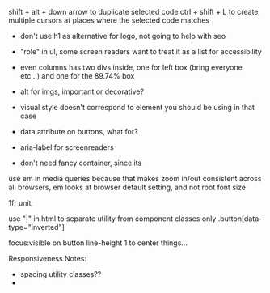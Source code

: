 shift + alt + down arrow to duplicate selected code
ctrl + shift + L to create multiple cursors at places where the selected code matches

- don't use h1 as alternative for logo, not going to help with seo
- "role" in ul, some screen readers want to treat it as a list for accessibility

- even columns has two divs inside, one for left box (bring everyone etc...) and one for the 89.74% box

- alt for imgs, important or decorative?

- visual style doesn't correspond to element you should be using in that case
- data attribute on buttons, what for?
- aria-label for screenreaders
- don't need fancy container, since its

use em in media queries because that makes zoom in/out consistent across all browsers, em looks at browser default setting, and not root font size

1fr unit:

use "|" in html to separate utility from component classes only
.button[data-type="inverted"]

focus:visible on button
line-height 1 to center things...

Responsiveness Notes:

- spacing utility classes??
-
